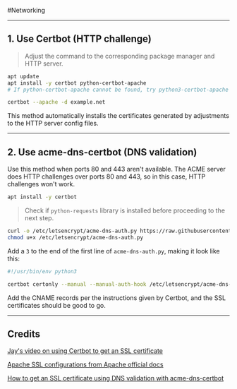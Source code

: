 #Networking  

---

## 1. Use Certbot (HTTP challenge)

> Adjust the command to the corresponding package manager and HTTP server.

```bash
apt update
apt install -y certbot python-certbot-apache
# If python-certbot-apache cannot be found, try python3-certbot-apache instead.

certbot --apache -d example.net
```
This method automatically installs the certificates generated by adjustments to the HTTP server config files.
 
---

## 2. Use acme-dns-certbot (DNS validation)

Use this method when ports 80 and 443 aren't available. The ACME server does HTTP challenges over ports 80 and 443, so in this case, HTTP challenges won't work.

```bash
apt install -y certbot
```

> Check if `python-requests` library is installed before proceeding to the next step.

```bash
curl -o /etc/letsencrypt/acme-dns-auth.py https://raw.githubusercontent.com/joohoi/acme-dns-certbot-joohoi/master/acme-dns-auth.py
chmod u+x /etc/letsencrypt/acme-dns-auth.py
```

Add a `3` to the end of the first line of `acme-dns-auth.py`, making it look like this:
```python
#!/usr/bin/env python3
```

```bash
certbot certonly --manual --manual-auth-hook /etc/letsencrypt/acme-dns-auth.py --preferred-challenges dns --debug-challenges -d your-domain
```
Add the CNAME records per the instructions given by Certbot, and the SSL certificates should be good to go.

---

## Credits

[Jay's video on using Certbot to get an SSL certificate](https://youtu.be/WPPBO-QpiJ0)

[Apache SSL configurations from Apache official docs](https://httpd.apache.org/docs/2.4/ssl/ssl_howto.html)

[How to get an SSL certificate using DNS validation with acme-dns-certbot](https://www.digitalocean.com/community/tutorials/how-to-acquire-a-let-s-encrypt-certificate-using-dns-validation-with-acme-dns-certbot-on-ubuntu-18-04)